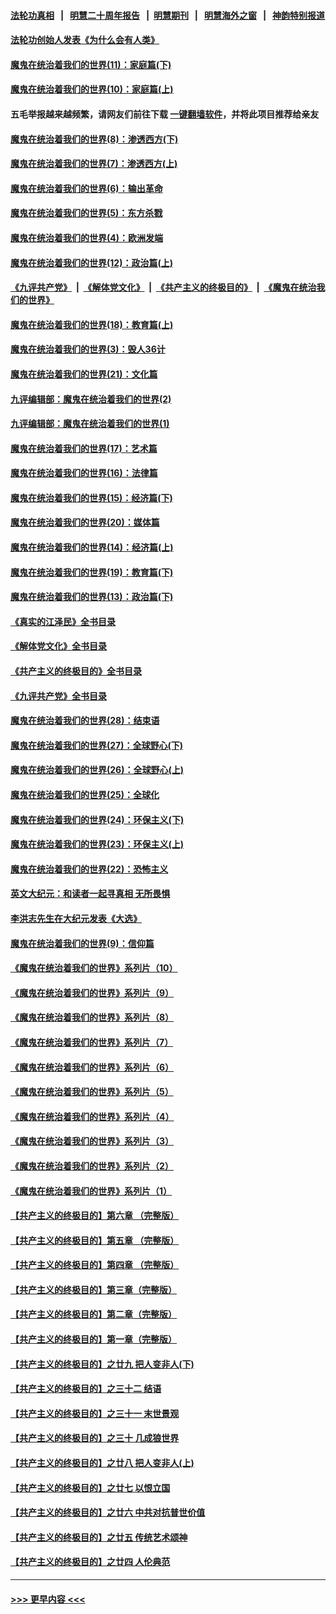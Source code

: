#### [法轮功真相](https://github.com/gfw-breaker/truth/blob/master/README.md?t=0) &nbsp;&nbsp;|&nbsp;&nbsp; [明慧二十周年报告](https://github.com/gfw-breaker/mh-reports/blob/master/README.md?t=0) &nbsp;&nbsp;|&nbsp;&nbsp;[明慧期刊](https://github.com/gfw-breaker/mh-qikan) &nbsp;&nbsp;|&nbsp;&nbsp; [明慧海外之窗](https://github.com/gfw-breaker/mh-news/blob/master/README.md?t=0) &nbsp;&nbsp;|&nbsp;&nbsp; [神韵特别报道](https://github.com/gfw-breaker/mh-news/blob/master/shenyun.md?t=0)
#### [法轮功创始人发表《为什么会有人类》](../pages/nsc422/n13912117.md?t=03091543) 
#### [魔鬼在统治着我们的世界(11)：家庭篇(下)](../pages/nsc422/n10440961.md?t=03091543) 
#### [魔鬼在统治着我们的世界(10)：家庭篇(上)](../pages/nsc422/n10435448.md?t=03091543) 
#### 五毛举报越来越频繁，请网友们前往下载 [一键翻墙软件](https://github.com/gfw-breaker/ssr-accounts)，并将此项目推荐给亲友
#### [魔鬼在统治着我们的世界(8)：渗透西方(下)](../pages/nsc422/n10429603.md?t=03091543) 
#### [魔鬼在统治着我们的世界(7)：渗透西方(上)](../pages/nsc422/n10426013.md?t=03091543) 
#### [魔鬼在统治着我们的世界(6)：输出革命](../pages/nsc422/n10421536.md?t=03091543) 
#### [魔鬼在统治着我们的世界(5)：东方杀戮](../pages/nsc422/n10417707.md?t=03091543) 
#### [魔鬼在统治着我们的世界(4)：欧洲发端](../pages/nsc422/n10414890.md?t=03091543) 
#### [魔鬼在统治着我们的世界(12)：政治篇(上)](../pages/nsc422/n10444576.md?t=03091543) 
#### [《九评共产党》](https://github.com/begood0513/9ping.md/blob/master/README.md) &nbsp;|&nbsp; [《解体党文化》](../../../../jtdwh.md/blob/master/README.md)  &nbsp;|&nbsp; [《共产主义的终极目的》](../../../../gczydzjmd.md/blob/master/README.md) &nbsp;|&nbsp; [《魔鬼在统治我们的世界》](../../../../mgztzwmdsj.md/blob/master/README.md) 
#### [魔鬼在统治着我们的世界(18)：教育篇(上)](../pages/nsc422/n10526970.md?t=03091543) 
#### [魔鬼在统治着我们的世界(3)：毁人36计](../pages/nsc422/n10411583.md?t=03091543) 
#### [魔鬼在统治着我们的世界(21)：文化篇](../pages/nsc422/n10597706.md?t=03091543) 
#### [九评编辑部：魔鬼在统治着我们的世界(2)](../pages/nsc422/n10410036.md?t=03091543) 
#### [九评编辑部：魔鬼在统治着我们的世界(1)](../pages/nsc422/n10406825.md?t=03091543) 
#### [魔鬼在统治着我们的世界(17)：艺术篇](../pages/nsc422/n10499093.md?t=03091543) 
#### [魔鬼在统治着我们的世界(16)：法律篇](../pages/nsc422/n10485969.md?t=03091543) 
#### [魔鬼在统治着我们的世界(15)：经济篇(下)](../pages/nsc422/n10469975.md?t=03091543) 
#### [魔鬼在统治着我们的世界(20)：媒体篇](../pages/nsc422/n10586579.md?t=03091543) 
#### [魔鬼在统治着我们的世界(14)：经济篇(上)](../pages/nsc422/n10457370.md?t=03091543) 
#### [魔鬼在统治着我们的世界(19)：教育篇(下)](../pages/nsc422/n10564808.md?t=03091543) 
#### [魔鬼在统治着我们的世界(13)：政治篇(下)](../pages/nsc422/n10448270.md?t=03091543) 
#### [《真实的江泽民》全书目录](../pages/nsc422/n13721399.md?t=03091543) 
#### [《解体党文化》全书目录](../pages/nsc422/n13721157.md?t=03091543) 
#### [《共产主义的终极目的》全书目录](../pages/nsc422/n13721048.md?t=03091543) 
#### [《九评共产党》全书目录](../pages/nsc422/n13708085.md?t=03091543) 
#### [魔鬼在统治着我们的世界(28)：结束语](../pages/nsc422/n10936246.md?t=03091543) 
#### [魔鬼在统治着我们的世界(27)：全球野心(下)](../pages/nsc422/n10928319.md?t=03091543) 
#### [魔鬼在统治着我们的世界(26)：全球野心(上)](../pages/nsc422/n10900318.md?t=03091543) 
#### [魔鬼在统治着我们的世界(25)：全球化](../pages/nsc422/n10788205.md?t=03091543) 
#### [魔鬼在统治着我们的世界(24)：环保主义(下)](../pages/nsc422/n10695307.md?t=03091543) 
#### [魔鬼在统治着我们的世界(23)：环保主义(上)](../pages/nsc422/n10688613.md?t=03091543) 
#### [魔鬼在统治着我们的世界(22)：恐怖主义](../pages/nsc422/n10614727.md?t=03091543) 
#### [英文大纪元：和读者一起寻真相 无所畏惧](../pages/nsc422/n12542027.md?t=03091543) 
#### [李洪志先生在大纪元发表《大选》](../pages/nsc422/n12534746.md?t=03091543) 
#### [魔鬼在统治着我们的世界(9)：信仰篇](../pages/nsc422/n10432159.md?t=03091543) 
#### [《魔鬼在统治着我们的世界》系列片（10）](../pages/nsc422/n12292670.md?t=03091543) 
#### [《魔鬼在统治着我们的世界》系列片（9）](../pages/nsc422/n12290859.md?t=03091543) 
#### [《魔鬼在统治着我们的世界》系列片（8）](../pages/nsc422/n12287445.md?t=03091543) 
#### [《魔鬼在统治着我们的世界》系列片（7）](../pages/nsc422/n12283425.md?t=03091543) 
#### [《魔鬼在统治着我们的世界》系列片（6）](../pages/nsc422/n12282314.md?t=03091543) 
#### [《魔鬼在统治着我们的世界》系列片（5）](../pages/nsc422/n12281419.md?t=03091543) 
#### [《魔鬼在统治着我们的世界》系列片（4）](../pages/nsc422/n12274024.md?t=03091543) 
#### [《魔鬼在统治着我们的世界》系列片（3）](../pages/nsc422/n12271322.md?t=03091543) 
#### [《魔鬼在统治着我们的世界》系列片（2）](../pages/nsc422/n12269049.md?t=03091543) 
#### [《魔鬼在统治着我们的世界》系列片（1）](../pages/nsc422/n12267575.md?t=03091543) 
#### [【共产主义的终极目的】第六章 （完整版）](../pages/nsc422/n11428913.md?t=03091543) 
#### [【共产主义的终极目的】第五章 （完整版）](../pages/nsc422/n11428912.md?t=03091543) 
#### [【共产主义的终极目的】第四章 （完整版）](../pages/nsc422/n11428907.md?t=03091543) 
#### [【共产主义的终极目的】第三章（完整版）](../pages/nsc422/n11428848.md?t=03091543) 
#### [【共产主义的终极目的】第二章（完整版）](../pages/nsc422/n11428831.md?t=03091543) 
#### [【共产主义的终极目的】第一章（完整版）](../pages/nsc422/n11417651.md?t=03091543) 
#### [【共产主义的终极目的】之廿九 把人变非人(下)](../pages/nsc422/n11344140.md?t=03091543) 
#### [【共产主义的终极目的】之三十二 结语](../pages/nsc422/n11360535.md?t=03091543) 
#### [【共产主义的终极目的】之三十一 末世景观](../pages/nsc422/n11351129.md?t=03091543) 
#### [【共产主义的终极目的】之三十 几成狼世界](../pages/nsc422/n11348280.md?t=03091543) 
#### [【共产主义的终极目的】之廿八 把人变非人(上)](../pages/nsc422/n11340492.md?t=03091543) 
#### [【共产主义的终极目的】之廿七 以恨立国](../pages/nsc422/n11336944.md?t=03091543) 
#### [【共产主义的终极目的】之廿六 中共对抗普世价值](../pages/nsc422/n11324785.md?t=03091543) 
#### [【共产主义的终极目的】之廿五 传统艺术颂神](../pages/nsc422/n11296396.md?t=03091543) 
#### [【共产主义的终极目的】之廿四 人伦典范](../pages/nsc422/n11296397.md?t=03091543) 

----
#### [ >>> 更早内容 <<< ](../indexes/nsc422-earlier.md)
